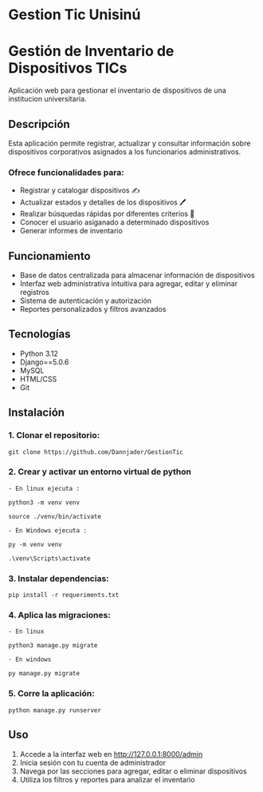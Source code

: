 # Gestion Tic Unisinú

# Gestión de Inventario de Dispositivos TICs

Aplicación web para gestionar el inventario de dispositivos de una institucion universitaria.

## Descripción

Esta aplicación permite registrar, actualizar y consultar información sobre dispositivos corporativos asignados a los funcionarios administrativos.

### Ofrece funcionalidades para:

- Registrar y catalogar dispositivos ✍
- Actualizar estados y detalles de los dispositivos 🖊
- Realizar búsquedas rápidas por diferentes criterios 🔎
- Conocer el usuario asiganado a determinado dispositivos
- Generar informes de inventario

## Funcionamiento

- Base de datos centralizada para almacenar información de dispositivos
- Interfaz web administrativa intuitiva para agregar, editar y eliminar registros
- Sistema de autenticación y autorización
- Reportes personalizados y filtros avanzados

## Tecnologías

- Python 3.12
- Django==5.0.6
- MySQL
- HTML/CSS
- Git

## Instalación

### 1. Clonar el repositorio:

```
git clone https://github.com/Dannjader/GestionTic
```

### 2. Crear y activar un entorno virtual de python

    - En linux ejecuta :

```
python3 -m venv venv
```

```
source ./venv/bin/activate
```

    - En Windows ejecuta :

```
py -m venv venv
```

```
.\venv\Scripts\activate
```

### 3. Instalar dependencias:

```
pip install -r requeriments.txt
```

### 4. Aplica las migraciones:

    - En linux

```
python3 manage.py migrate
```

    - En windows

```
py manage.py migrate
```


### 5. Corre la aplicación:
~~~
python manage.py runserver
~~~

## Uso

1. Accede a la interfaz web en http://127.0.0.1:8000/admin
2. Inicia sesión con tu cuenta de administrador
3. Navega por las secciones para agregar, editar o eliminar dispositivos
4. Utiliza los filtros y reportes para analizar el inventario
